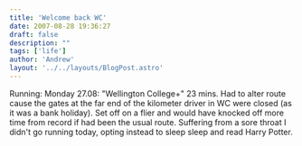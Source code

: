 ```yaml
---
title: 'Welcome back WC'
date: 2007-08-28 19:36:27
draft: false
description: ""
tags: ['life']
author: 'Andrew'
layout: '../../layouts/BlogPost.astro'
---
```


Running: Monday 27.08: "Wellington College+" 23 mins. Had to alter route cause the gates at the far end of the kilometer driver in WC were closed (as it was a bank holiday). Set off on a flier and would have knocked off more time from record if had been the usual route. Suffering from a sore throat I didn't go running today, opting instead to sleep sleep and read Harry Potter.
